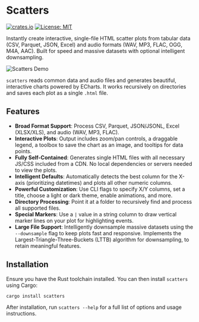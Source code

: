 # Scatters

[![crates.io](https://img.shields.io/crates/v/scatters.svg)](https://crates.io/crates/scatters)
[![License: MIT](https://img.shields.io/badge/License-MIT-yellow.svg)](https://opensource.org/licenses/MIT)

Instantly create interactive, single-file HTML scatter plots from tabular data (CSV, Parquet, JSON, Excel) and audio formats (WAV, MP3, FLAC, OGG, M4A, AAC). Built for speed and massive datasets with optional intelligent downsampling.

![Scatters Demo](https://github.com/tesserato/Scatters/blob/main/demo.gif?raw=true)

`scatters` reads common data and audio files and generates beautiful, interactive charts powered by ECharts. It works recursively on directories and saves each plot as a single `.html` file.



## Features

-   **Broad Format Support**: Process CSV, Parquet, JSON/JSONL, Excel (XLSX/XLS), and audio (WAV, MP3, FLAC).
-   **Interactive Plots**: Output includes zoom/pan controls, a draggable legend, a toolbox to save the chart as an image, and tooltips for data points.
-   **Fully Self-Contained**: Generates single HTML files with all necessary JS/CSS included from a CDN. No local dependencies or servers needed to view the plots.
-   **Intelligent Defaults**: Automatically detects the best column for the X-axis (prioritizing datetimes) and plots all other numeric columns.
-   **Powerful Customization**: Use CLI flags to specify X/Y columns, set a title, choose a light or dark theme, enable animations, and more.
-   **Directory Processing**: Point it at a folder to recursively find and process all supported files.
-   **Special Markers**: Use a `|` value in a string column to draw vertical marker lines on your plot for highlighting events.
-   **Large File Support**: Intelligently downsample massive datasets using the `--downsample` flag to keep plots fast and responsive. Implements the Largest-Triangle-Three-Buckets (LTTB) algorithm for downsampling, to retain meaningful features.

## Installation

Ensure you have the Rust toolchain installed. You can then install `scatters` using Cargo:
```shell
cargo install scatters
```
After installation, run `scatters --help` for a full list of options and usage instructions.
